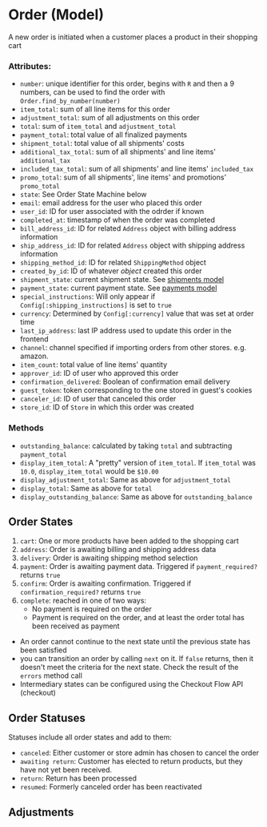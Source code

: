 # Order (Model)
A new order is initiated when a customer places a product in their shopping cart

### Attributes:
* `number`: unique identifier for this order, begins with `R` and then a 9 numbers, can
 be used to find the order with `Order.find_by_number(number)`
* `item_total`: sum of all line items for this order
* `adjustment_total`: sum of all adjustments on this order
* `total`: sum of `item_total` and `adjustment_total`
* `payment_total`: total value of all finalized payments
* `shipment_total`: total value of all shipments' costs
* `additional_tax_total`: sum of all shipments' and line items' `additional_tax`
* `included_tax_total`: sum of all shipments' and line items' `included_tax`
* `promo_total`: sum of all shipments', line items' and promotions' `promo_total`
* `state`: See Order State Machine below
* `email`: email address for the user who placed this order
* `user_id`: ID for user associated with the odrder if known
* `completed_at`: timestamp of when the order was completed
* `bill_address_id`: ID for related `Address` object with billing address information
* `ship_address_id`: ID for related `Address` object with shipping address information
* `shipping_method_id`: ID for related `ShippingMethod` object
* `created_by_id`: ID of whatever *object* created this order
* `shipment_state`: current shipment state. See [shipments model](Shipment.md)
* `payment_state`: current payment state. See [payments model](Payment.md)
* `special_instructions`: Will only appear if `Config[:shipping_instructions]` is set to `true`
* `currency`: Determined by `Config[:currency]` value that was set at order time
* `last_ip_address`: last IP address used to update this order in the frontend
* `channel`: channel specified if importing orders from other stores. e.g. amazon.
* `item_count`: total value of line items' quantity
* `approver_id`: ID of user who approved this order
* `confirmation_delivered`: Boolean of confirmation email delivery
* `guest_token`: token corresponding to the one stored in guest's cookies
* `canceler_id`: ID of user that canceled this order
* `store_id`: ID of `Store` in which this order was created

### Methods
* `outstanding_balance`: calculated by taking `total` and subtracting `payment_total`
* `display_item_total`: A "pretty" version of `item_total`. If `item_total` was `10.0`,
 `display_item_total` would be `$10.00`
* `display_adjustment_total`: Same as above for `adjustment_total`
* `display_total`: Same as above for `total`
* `display_outstanding_balance`: Same as above for `outstanding_balance`

## Order States
1. `cart`: One or more products have been added to the shopping cart
2. `address`: Order is awaiting billing and shipping address data
3. `delivery`: Order is awaiting shipping method selection
4. `payment`: Order is awaiting payment data. Triggered if `payment_required?` returns `true`
5. `confirm`: Order is awaiting confirmation. Triggered if `confirmation_required?` returns `true`
6. `complete`:  reached in one of two ways:
    * No payment is required on the order
    * Payment is required on the order, and at least the order total has been received as payment

* An order cannot continue to the next state until the previous state has been satisfied 
* you can transition an order by calling `next` on it. If `false` returns, then it doesn't meet
the criteria for the next state. Check the result of the `errors` method call
* Intermediary states can be configured using the Checkout Flow API (checkout)

## Order Statuses
Statuses include all order states and add to them:
* `canceled`: Either customer or store admin has chosen to cancel the order
* `awaiting return`: Customer has elected to return products, but they have not yet been received.
* `return`: Return has been processed
* `resumed`: Formerly canceled order has been reactivated






## Adjustments

